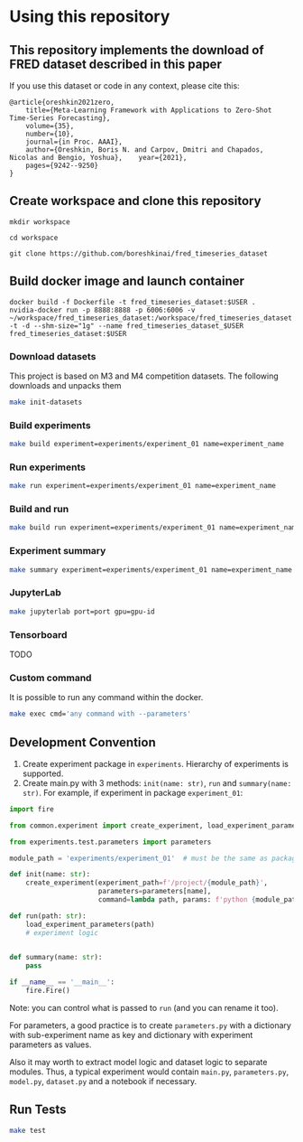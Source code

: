 # Using this repository

## This repository implements the download of FRED dataset described in this paper

If you use this dataset or code in any context, please cite this:
```
@article{oreshkin2021zero, 
	title={Meta-Learning Framework with Applications to Zero-Shot Time-Series Forecasting}, 
	volume={35},
	number={10}, 
	journal={in Proc. AAAI}, 
	author={Oreshkin, Boris N. and Carpov, Dmitri and Chapados, Nicolas and Bengio, Yoshua}, 	year={2021}, 
	pages={9242--9250} 
}
```

## Create workspace and clone this repository

```mkdir workspace```

```cd workspace```

```git clone https://github.com/boreshkinai/fred_timeseries_dataset```

## Build docker image and launch container 
```
docker build -f Dockerfile -t fred_timeseries_dataset:$USER .
nvidia-docker run -p 8888:8888 -p 6006:6006 -v ~/workspace/fred_timeseries_dataset:/workspace/fred_timeseries_dataset -t -d --shm-size="1g" --name fred_timeseries_dataset_$USER fred_timeseries_dataset:$USER
```

### Download datasets

This project is based on M3 and M4 competition datasets. The following downloads and unpacks them

```bash
make init-datasets
```

### Build experiments

```bash
make build experiment=experiments/experiment_01 name=experiment_name
```

### Run experiments

```bash
make run experiment=experiments/experiment_01 name=experiment_name
```

### Build and run

```bash
make build run experiment=experiments/experiment_01 name=experiment_name
```

### Experiment summary
```bash
make summary experiment=experiments/experiment_01 name=experiment_name filter=*
```

### JupyterLab

```bash
make jupyterlab port=port gpu=gpu-id
```

### Tensorboard

TODO

### Custom command

It is possible to run any command within the docker.

```bash
make exec cmd='any command with --parameters'
```

## Development Convention

1. Create experiment package in `experiments`. Hierarchy of experiments is supported.
2. Create main.py with 3 methods: `init(name: str)`, `run` and `summary(name: str)`. 
For example, if experiment in package `experiment_01`:
```python
import fire

from common.experiment import create_experiment, load_experiment_parameters

from experiments.test.parameters import parameters

module_path = 'experiments/experiment_01'  # must be the same as packages from source.

def init(name: str):
    create_experiment(experiment_path=f'/project/{module_path}',
                      parameters=parameters[name],
                      command=lambda path, params: f'python {module_path}/main.py run --path="{path}"')

def run(path: str):
    load_experiment_parameters(path)
    # experiment logic
    

def summary(name: str):
    pass

if __name__ == '__main__':    
    fire.Fire()
```
Note: you can control what is passed to `run` (and you can rename it too).

For parameters, a good practice is to create `parameters.py` with a dictionary with sub-experiment name as key and 
dictionary with experiment parameters as values.

Also it may worth to extract model logic and dataset logic to separate modules. Thus, a typical experiment would contain
`main.py`, `parameters.py`, `model.py`, `dataset.py` and a notebook if necessary.


## Run Tests
```bash
make test
```
